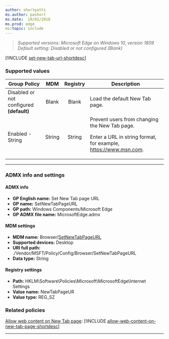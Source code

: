 ```yaml
---
author: shortpatti
ms.author: pashort
ms.date:  10/02/2018
ms.prod: edge
ms:topic: include
---
```


<!-- ## Set New Tab page URL -->  
>*Supported versions: Microsoft Edge on Windows 10, version 1809*<br> 
>*Default setting:  Disabled or not configured (Blank)*

[!INCLUDE [set-new-tab-url-shortdesc](../shortdesc/set-new-tab-url-shortdesc.md)]

### Supported values

|Group Policy  |MDM |Registry |Description |
|---|:---:|:---:|---|
|Disabled or not configured<br>**(default)** |Blank |Blank |Load the default New Tab page. |
|Enabled - String |String |String |Prevent users from changing the New Tab page.<p><p>Enter a URL in string format, for example, https://www.msn.com. |
---

### ADMX info and settings
#### ADMX info
- **GP English name:** Set New Tab page URL
- **GP name:** SetNewTabPageURL
- **GP path:** Windows Components/Microsoft Edge
- **GP ADMX file name:** MicrosoftEdge.admx

#### MDM settings
- **MDM name:** Browser/[SetNewTabPageURL](https://docs.microsoft.com/en-us/windows/client-management/mdm/policy-csp-browser#browser-setnewtabpageurl)
- **Supported devices:** Desktop
- **URI full path:** ./Vendor/MSFT/Policy/Config/Browser/SetNewTabPageURL 
- **Data type:** String

#### Registry settings
- **Path:** HKLM\Software\Policies\Microsoft\MicrosoftEdge\Internet Settings 
- **Value name:** NewTabPageUR
- **Value type:** REG_SZ


### Related policies

[Allow web content on New Tab page](../available-policies.md#allow-web-content-on-new-tab-page):  [!INCLUDE [allow-web-content-on-new-tab-page-shortdesc](../shortdesc/allow-web-content-on-new-tab-page-shortdesc.md)]
 


<hr>